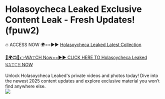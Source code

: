 # Holasoycheca Leaked Exclusive Content Leak - Fresh Updates! (fpuw2)

🔥 ACCESS NOW 🌍==►► <a href="https://tinyurl.com/kvy9nzfs" rel="nofollow">Holasoycheca Leaked Latest Collection</a>
<br><br>
[🔴🌍📺📱👉WA𝚃CH Now==►► CLICK HERE TO Holasoycheca Leaked 𝚆𝙰𝚃𝙲𝙷 NOW](https://tinyurl.com/kvy9nzfs)
<br><br>
Unlock Holasoycheca Leaked's private videos and photos today! Dive into the newest 2025 content updates and explore exclusive material you won’t find anywhere else.
<br>
<a href="https://tinyurl.com/kvy9nzfs" rel="nofollow" data-target="animated-image.originalLink"><img src="https://camo.githubusercontent.com/8a4f000d20f83aca3bf7ec5f350d767afa0574a8a352519fd8cfa583a6f93a33/68747470733a2f2f692e696d6775722e636f6d2f644a486b345a712e676966" data-canonical-src="https://i.imgur.com/dJHk4Zq.gif" style="max-width: 100%; display: inline-block;" data-target="animated-image.originalImage"></a>
<br>
